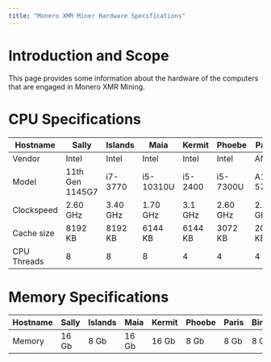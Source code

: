```yaml
---
title: "Monero XMR Miner Hardware Specifications"
---
```


# Introduction and Scope

This page provides some information about the hardware of the computers that are engaged in Monero XMR Mining.

# CPU Specifications

| Hostname    | Sally           | Islands          | Maia      | Kermit  | Phoebe    | Paris    | Bingo       |
| ----------- | --------------- | ---------------- | --------- | ------- | --------- |----------|-------------|
| Vendor      | Intel           | Intel            | Intel     | Intel   | Intel     | AMD      | AMD         |
| Model       | 11th Gen 1145G7 | i7-3770          | i5-10310U | i5-2400 | i5-7300U  | A10-5700 | AMD-A9-9420 |
| Clockspeed  | 2.60 GHz        | 3.40 GHz         | 1.70 GHz  | 3.1 GHz | 2.60 GHz  | 2.60 GHz | 3.0 GHz     |
| Cache size  | 8192 KB         | 8192 KB          | 6144 KB   | 6144 KB | 3072 KB   | 2048 KB  | 1024 KB     |
| CPU Threads | 8               | 8                | 8         | 4       | 4         | 4        | 2           |

# Memory Specifications

| Hostname    | Sally           | Islands          | Maia      | Kermit  | Phoebe    | Paris    | Bingo |
| ----------- | --------------- | ---------------- | --------- | ------- | --------- |----------|-------|
| Memory      | 16 Gb           | 8 Gb             | 16 Gb     | 16 Gb   | 8 Gb      | 8 Gb     | 8 Gb  |








